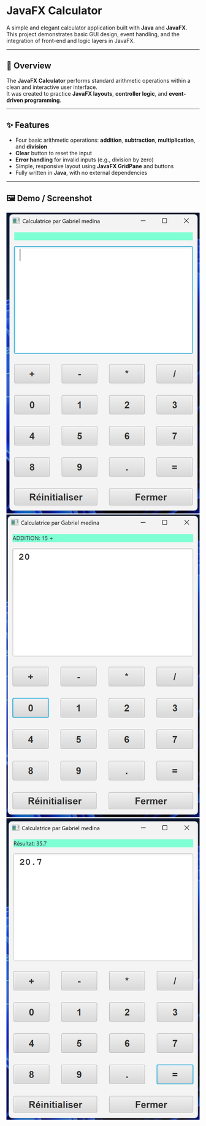 # JavaFX Calculator

A simple and elegant calculator application built with **Java** and **JavaFX**.  
This project demonstrates basic GUI design, event handling, and the integration of front-end and logic layers in JavaFX.

---

## 🧮 Overview

The **JavaFX Calculator** performs standard arithmetic operations within a clean and interactive user interface.  
It was created to practice **JavaFX layouts**, **controller logic**, and **event-driven programming**.

---

## ✨ Features

- Four basic arithmetic operations: **addition**, **subtraction**, **multiplication**, and **division**  
- **Clear** button to reset the input  
- **Error handling** for invalid inputs (e.g., division by zero)  
- Simple, responsive layout using **JavaFX GridPane** and buttons  
- Fully written in **Java**, with no external dependencies  

---

## 🖼️ Demo / Screenshot

![Calculator Screenshot #1](.\assets\calculatrice_vide.png)
![Calculator Screenshot #2](.\assets\calculatrice_img2.png)
![Calculator Screenshot #3](.\assets\calculatrice_img3.png)

